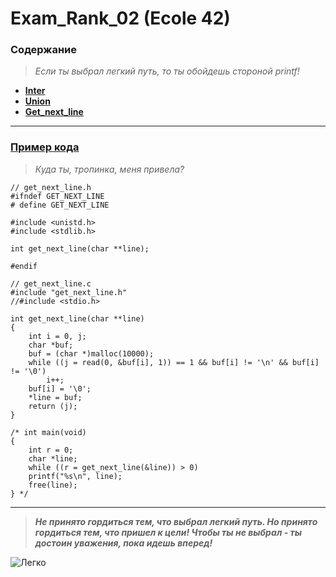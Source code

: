# Exam_Rank_02 (Ecole 42) 

### Содержание
> *Если ты выбрал легкий путь, то ты обойдешь стороной printf!*
* [**Inter**](https://github.com/i-galimov/Exam_Rank_02/tree/main/inter)
* [**Union**](https://github.com/i-galimov/Exam_Rank_02/tree/main/union)
* [**Get_next_line**](https://github.com/i-galimov/Exam_Rank_02/tree/main/get_next_line)
---
### [Пример кода](https://github.com/i-galimov/Exam_Rank_02/blob/main/get_next_line/get_next_line.c)
> *Куда ты, тропинка, меня привела?*
```
// get_next_line.h   
#ifndef GET_NEXT_LINE
# define GET_NEXT_LINE

#include <unistd.h>
#include <stdlib.h>

int get_next_line(char **line);

#endif

// get_next_line.c
#include "get_next_line.h"
//#include <stdio.h>

int get_next_line(char **line)
{
    int i = 0, j;
    char *buf;
    buf = (char *)malloc(10000);
    while ((j = read(0, &buf[i], 1)) == 1 && buf[i] != '\n' && buf[i] != '\0')
        i++;
    buf[i] = '\0';
    *line = buf;
    return (j);
}

/* int main(void)
{
    int r = 0;
    char *line;
    while ((r = get_next_line(&line)) > 0)
    printf("%s\n", line);
    free(line); 
} */
```
********
> ***Не принято гордиться тем, что выбрал легкий путь. Но принято гордиться тем, что пришел к цели! Чтобы ты не выбрал - ты достоин уважения, пока идешь вперед!***
> 
![Легко](https://cdn.pixabay.com/photo/2017/12/10/20/56/feather-3010848_1280.jpg)
